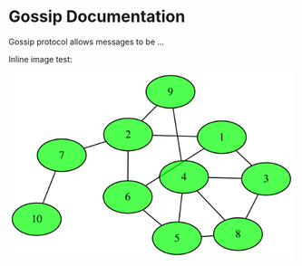 # Gossip Documentation

Gossip protocol allows messages to be ...

Inline image test:

![10-node network](10nodes2.svg "10-node network")

